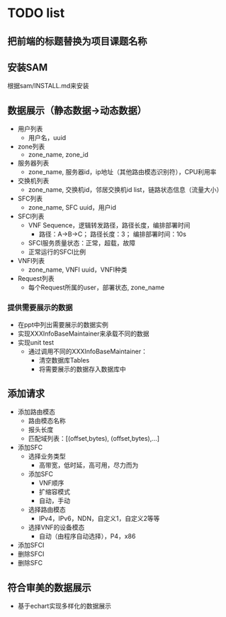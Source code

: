 # TODO list
## 把前端的标题替换为项目课题名称

## 安装SAM
根据sam/INSTALL.md来安装

## 数据展示（静态数据->动态数据）
* 用户列表
    * 用户名，uuid
* zone列表
    * zone_name, zone_id
* 服务器列表
    * zone_name, 服务器id，ip地址（其他路由模态识别符），CPU利用率
* 交换机列表
    * zone_name, 交换机id，邻居交换机id list，链路状态信息（流量大小）
* SFC列表
    * zone_name, SFC uuid，用户id
* SFCI列表
    * VNF Sequence，逻辑转发路径，路径长度，编排部署时间
        * 路径：A->B->C； 路径长度：3； 编排部署时间：10s
    * SFCI服务质量状态：正常，超载，故障
    * 正常运行的SFCI比例
* VNFI列表
    * zone_name, VNFI uuid，VNFI种类
* Request列表
    * 每个Request所属的user，部署状态, zone_name

### 提供需要展示的数据
* 在ppt中列出需要展示的数据实例
* 实现XXXInfoBaseMaintainer来承载不同的数据
* 实现unit test
    * 通过调用不同的XXXInfoBaseMaintainer：
        * 清空数据库Tables
        * 将需要展示的数据存入数据库中

## 添加请求
* 添加路由模态
    * 路由模态名称
    * 报头长度
    * 匹配域列表：[(offset,bytes), (offset,bytes),...]
* 添加SFC
    * 选择业务类型
        * 高带宽，低时延，高可用，尽力而为
    * 添加SFC
        * VNF顺序
        * 扩缩容模式
        * 自动，手动
    * 选择路由模态
        * IPv4，IPv6，NDN，自定义1，自定义2等等
    * 选择VNF的设备模态
        * 自动（由程序自动选择），P4，x86
* 添加SFCI
* 删除SFCI
* 删除SFC

## 符合审美的数据展示
* 基于echart实现多样化的数据展示
